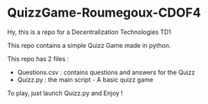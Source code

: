 # QuizzGame-Roumegoux-CDOF4
Hy, this is a repo for a Decentralization Technologies TD1

This repo contains a simple Quizz Game made in python.

This repo has 2 files :
- Questions.csv : contains questions and answers for the Quizz
- Quizz.py : the main script - A basic quizz game

To play, just launch Quizz.py and Enjoy !
